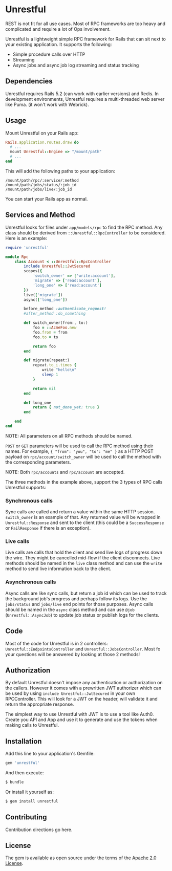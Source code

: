 # Unrestful

REST is not fit for all use cases. Most of RPC frameworks are too heavy and complicated and require a lot of Ops involvement.

Unrestful is a lightweight simple RPC framework for Rails that can sit next to your existing application. It supports the following:

- Simple procedure calls over HTTP
- Streaming
- Async jobs and async job log streaming and status tracking

## Dependencies

Unrestful requires Rails 5.2 (can work with earlier versions) and Redis.
In development environments, Unrestful requires a multi-threaded web server like Puma. (it won't work with Webrick).

## Usage

Mount Unrestful on your Rails app:

```ruby
Rails.application.routes.draw do
  # ...
  mount Unrestful::Engine => "/mount/path"
  # ...
end
```

This will add the following paths to your application:

```
/mount/path/rpc/:service/:method
/mount/path/jobs/status/:job_id
/mount/path/jobs/live/:job_id
```

You can start your Rails app as normal.

## Services and Method

Unrestful looks for files under `app/models/rpc` to find the RPC method. Any class should be derived from `::Unrestful::RpcController` to be considered. Here is an example:

```ruby
require 'unrestful'

module Rpc
	class Account < ::Unrestful::RpcController
		include Unrestful::JwtSecured
		scopes({
			'switch_owner' => ['write:account'],
			'migrate' => ['read:account'],
			'long_one' => ['read:account']
		})
		live(['migrate'])
		async(['long_one'])

		before_method :authenticate_request!
		#after_method :do_something

		def switch_owner(from:, to:)
			foo = ::AcmeFoo.new
			foo.from = from
			foo.to = to

			return foo
		end

		def migrate(repeat:)
			repeat.to_i.times {
				write "hello\n"
				sleep 1
			}

			return nil
		end

		def long_one
			return { not_done_yet: true }
		end

	end
end
```

NOTE: All parameters on all RPC methods should be named.

`POST` or `GET` parameters will be used to call the RPC method using their names. For example, `{ "from": "you", "to": "me" }` as a HTTP POST payload on `rpc/account/switch_owner` will be used to call the method with the corresponding parameters.

NOTE: Both `rpc/accounts` and `rpc/account` are accepted.

The three methods in the example above, support the 3 types of RPC calls Unrestful supports:

### Synchronous calls

Sync calls are called and return a value within the same HTTP session. `switch_owner` is an example of that. Any returned value will be wrapped in `Unrestful::Response` and sent to the client (this could be a `SuccessResponse` or `FailResponse` if there is an exception).

### Live calls

Live calls are calls that hold the client and send live logs of progress down the wire. They might be cancelled mid-flow if the client disconnects. Live methods should be named in the `live` class method and can use the `write` method to send live information back to the client.

### Asynchronous calls

Async calls are like sync calls, but return a job id which can be used to track the background job's progress and perhaps follow its logs. Use the `jobs/status` and `jobs/live` end points for those purposes. Async calls should be named in the `async` class method and can use `@job` (`Unrestful::AsyncJob`) to update job status or publish logs for the clients.

## Code

Most of the code for Unrestful is in 2 controllers: `Unrestful::EndpointsController` and `Unrestful::JobsController`. Most fo your questions will be answered by looking at those 2 methods!

## Authorization

By default Unrestful doesn't impose any authentication or authorization on the callers. However it comes with a prewritten JWT authorizer which can be used by using `include Unrestful::JwtSecured` in your own RPCController. This will look for a JWT on the header, will validate it and return the appropriate response.

The simplest way to use Unrestful with JWT is to use a tool like Auth0. Create you API and App and use it to generate and use the tokens when making calls to Unrestful.

## Installation
Add this line to your application's Gemfile:

```ruby
gem 'unrestful'
```

And then execute:
```bash
$ bundle
```

Or install it yourself as:
```bash
$ gem install unrestful
```

## Contributing
Contribution directions go here.

## License
The gem is available as open source under the terms of the [Apache 2.0 License](https://opensource.org/licenses/Apache-2.0).
